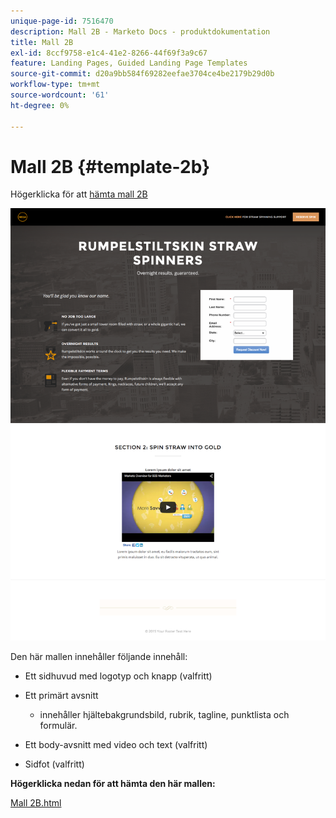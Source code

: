 ```yaml
---
unique-page-id: 7516470
description: Mall 2B - Marketo Docs - produktdokumentation
title: Mall 2B
exl-id: 8ccf9758-e1c4-41e2-8266-44f69f3a9c67
feature: Landing Pages, Guided Landing Page Templates
source-git-commit: d20a9bb584f69282eefae3704ce4be2179b29d0b
workflow-type: tm+mt
source-wordcount: '61'
ht-degree: 0%

---
```


# Mall 2B {#template-2b}

Högerklicka för att [hämta mall 2B](https://experienceleague.adobe.com/landing/marketo/lp-templates/template-2b.html?lang=sv-SE)

![](assets/image2015-6-2-15-3a32-3a38.png)

Den här mallen innehåller följande innehåll:

* Ett sidhuvud med logotyp och knapp (valfritt)
* Ett primärt avsnitt

   * innehåller hjältebakgrundsbild, rubrik, tagline, punktlista och formulär.

* Ett body-avsnitt med video och text (valfritt)
* Sidfot (valfritt)

**Högerklicka nedan för att hämta den här mallen:**

[Mall 2B.html](https://experienceleague.adobe.com/landing/marketo/lp-templates/template-2b.html?lang=sv-SE)
